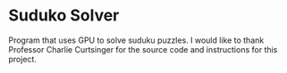 # Suduko Solver
Program that uses GPU to solve suduku puzzles.
I would like to thank Professor Charlie Curtsinger for the source code and instructions for this project.
